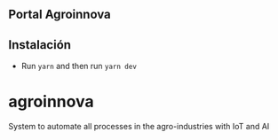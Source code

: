 ## Portal Agroinnova

## Instalación

- Run `yarn` and then run `yarn dev`

# agroinnova

System to automate all processes in the agro-industries with IoT and AI
